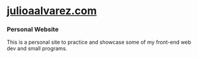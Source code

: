 # [julioaalvarez.com](https://www.julioaalvarez.com)

<h3>Personal Website</h2>
<p>This is a personal site to practice and showcase some of my front-end web dev and small programs.</p>

